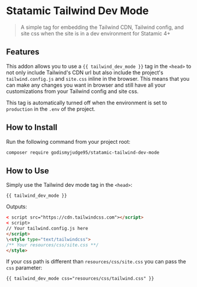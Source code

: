 # Statamic Tailwind Dev Mode

> A simple tag for embedding the Tailwind CDN, Tailwind config, and site css when the site is in a dev environment for Statamic 4+

## Features

This addon allows you to use a `{{ tailwind_dev_mode }}` tag in the `<head>` to not only include Tailwind's CDN url but also include the project's `tailwind.config.js` and `site.css` inline in the browser.
This means that you can make any changes you want in browser and still have all your customizations from your Tailwind config and site css.

This tag is automatically turned off when the environment is set to `production` in the `.env` of the project.

## How to Install

Run the following command from your project root:

``` bash
composer require godismyjudge95/statamic-tailwind-dev-mode
```

## How to Use

Simply use the Tailwind dev mode tag in the `<head>`:
```
{{ tailwind_dev_mode }}
```

Outputs:
```html
< script src="https://cdn.tailwindcss.com"></script>
< script>
// Your tailwind.config.js here
</script>
\<style type="text/tailwindcss">
/** Your resources/css/site.css **/ 
</style>
```

If your css path is different than `resources/css/site.css` you can pass the `css` parameter:
```
{{ tailwind_dev_mode css="resources/css/tailwind.css" }}
```
